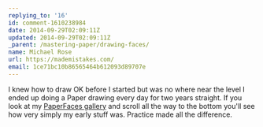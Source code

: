 ```yaml
---
replying_to: '16'
id: comment-1610238984
date: 2014-09-29T02:09:11Z
updated: 2014-09-29T02:09:11Z
_parent: /mastering-paper/drawing-faces/
name: Michael Rose
url: https://mademistakes.com/
email: 1ce71bc10b86565464b612093d89707e
---
```


I knew how to draw OK before I started but was no where near the level
I ended up doing a Paper drawing every day for two years straight. If you look at
my [PaperFaces gallery](http://mademistakes.com/paperfaces/) and scroll all the way to the bottom you'll see how very simply
my early stuff was. Practice made all the difference.
